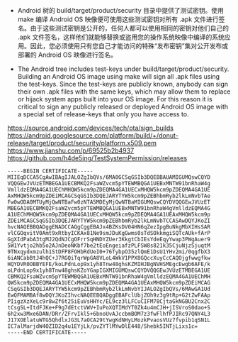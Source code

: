 - Android 树的 build/target/product/security 目录中提供了测试密钥。使用 make 编译 Android OS 映像便可使用这些测试密钥对所有 .apk 文件进行签名。由于这些测试密钥是公开的，任何人都可以使用相同的密钥对他们自己的 .apk 文件签名，这样他们就能够替换或盗用您的操作系统映像中编译的系统应用。因此，您必须使用只有您自己才能访问的特殊“发布密钥”集对公开发布或部署的 Android OS 映像进行签名。

- The Android tree includes test-keys under build/target/product/security. Building an Android OS image using make will sign all .apk files using the test-keys. Since the test-keys are publicly known, anybody can sign their own .apk files with the same keys, which may allow them to replace or hijack system apps built into your OS image. For this reason it is critical to sign any publicly released or deployed Android OS image with a special set of release-keys that only you have access to.

https://source.android.com/devices/tech/ota/sign_builds
https://android.googlesource.com/platform/build/+/donut-release/target/product/security/platform.x509.pem
https://www.jianshu.com/p/69525b2b4937
https://github.com/h4de5ing/TestSystemPermission/releases

```
-----BEGIN CERTIFICATE-----
MIIEqDCCA5CgAwIBAgIJALOZgIbQVs/6MA0GCSqGSIb3DQEBBAUAMIGUMQswCQYD
VQQGEwJVUzETMBEGA1UECBMKQ2FsaWZvcm5pYTEWMBQGA1UEBxMNTW91bnRhaW4g
VmlldzEQMA4GA1UEChMHQW5kcm9pZDEQMA4GA1UECxMHQW5kcm9pZDEQMA4GA1UE
AxMHQW5kcm9pZDEiMCAGCSqGSIb3DQEJARYTYW5kcm9pZEBhbmRyb2lkLmNvbTAe
Fw0wODA0MTUyMjQwNTBaFw0zNTA5MDEyMjQwNTBaMIGUMQswCQYDVQQGEwJVUzET
MBEGA1UECBMKQ2FsaWZvcm5pYTEWMBQGA1UEBxMNTW91bnRhaW4gVmlldzEQMA4G
A1UEChMHQW5kcm9pZDEQMA4GA1UECxMHQW5kcm9pZDEQMA4GA1UEAxMHQW5kcm9p
ZDEiMCAGCSqGSIb3DQEJARYTYW5kcm9pZEBhbmRyb2lkLmNvbTCCASAwDQYJKoZI
hvcNAQEBBQADggENADCCAQgCggEBAJx4BZKsDV04HN6qZezIpgBuNkgMbXIHsSAR
vlCGOqvitV0Amt9xRtbyICKAx81Ne9smJDuKgGwms0sTdSOkkmgiSQTcAUk+fArP
GgXIdPabA3tgMJ2QdNJCgOFrrSqHNDYZUer3KkgtCbIEsYdeEqyYwap3PWgAuer9
5W1Yvtjo2hb5o2AJnDeoNKbf7be2tEoEngeiafzPLFSW8s821k35CjuNjzSjuqtM
9TNxqydxmzulh1StDFP8FOHbRdUeI0+76TybpO35zlQmE1DsU1YHv2mi/0qgfbX3
6iANCabBtJ4hQC+J7RGQiTqrWpGA8VLoL4WkV1PPX8GQccXuyCcCAQOjgfwwgfkw
HQYDVR0OBBYEFE/koLPdnLop9x1yh8Tnw48ghsKZMIHJBgNVHSMEgcEwgb6AFE/k
oLPdnLop9x1yh8Tnw48ghsKZoYGapIGXMIGUMQswCQYDVQQGEwJVUzETMBEGA1UE
CBMKQ2FsaWZvcm5pYTEWMBQGA1UEBxMNTW91bnRhaW4gVmlldzEQMA4GA1UEChMH
QW5kcm9pZDEQMA4GA1UECxMHQW5kcm9pZDEQMA4GA1UEAxMHQW5kcm9pZDEiMCAG
CSqGSIb3DQEJARYTYW5kcm9pZEBhbmRyb2lkLmNvbYIJALOZgIbQVs/6MAwGA1Ud
EwQFMAMBAf8wDQYJKoZIhvcNAQEEBQADggEBAFclUbjZOh9z3g9tRp+G2tZwFAAp
PIigzXzXeLc9r8wZf6t25iEuVsHHYc/EL9cz3lLFCuCIFM78CjtaGkNGBU2Cnx2C
tCsgSL+ItdFJKe+F9g7dEtctVWV+IuPoXQTIMdYT0Zk4u4mCJH+jISVroS0dao+S
6h2xw3Mxe6DAN/DRr/ZFrvIkl5+6bnoUvAJccbmBOM7z3fwFlhfPJIRc97QNY4L3
J17XOElatuWTG5QhdlxJG3L7aOCA29tYwgKdNHyLMozkPvaosVUz7fvpib1qSN1L
IC7alMarjdW4OZID2q4u1EYjLk/pvZYTlMYwDlE448/Shebk5INTjLixs1c=
-----END CERTIFICATE-----
```
